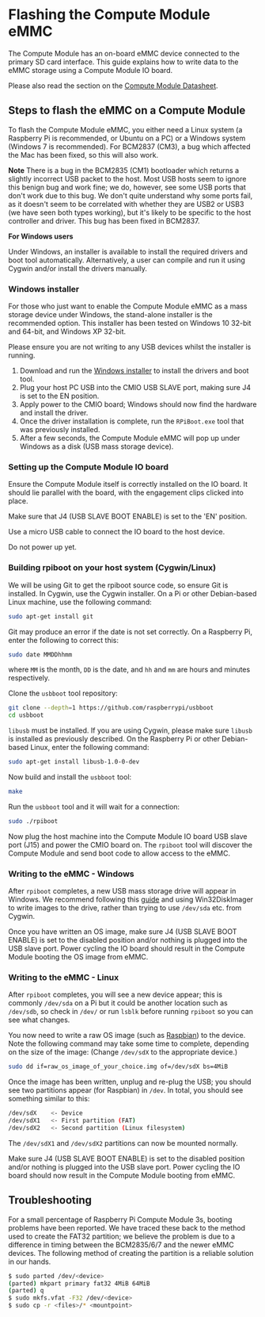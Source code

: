 # Flashing the Compute Module eMMC

The Compute Module has an on-board eMMC device connected to the primary SD card interface. This guide explains how to write data to the eMMC storage using a Compute Module IO board.

Please also read the section on the [Compute Module Datasheet](datasheets/rpi_DATA_CM_1p0.pdf).

## Steps to flash the eMMC on a Compute Module

To flash the Compute Module eMMC, you either need a Linux system (a Raspberry Pi is recommended, or Ubuntu on a PC) or a Windows system (Windows 7 is recommended). For BCM2837 (CM3), a bug which affected the Mac has been fixed, so this will also work.

**Note** There is a bug in the BCM2835 (CM1) bootloader which returns a slightly incorrect USB packet to the host. Most USB hosts seem to ignore this benign bug and work fine; we do, however, see some USB ports that don't work due to this bug. We don't quite understand why some ports fail, as it doesn't seem to be correlated with whether they are USB2 or USB3 (we have seen both types working), but it's likely to be specific to the host controller and driver. This bug has been fixed in BCM2837.

**For Windows users**

Under Windows, an installer is available to install the required drivers and boot tool automatically. Alternatively, a user can compile and run it using Cygwin and/or install the drivers manually.

### Windows installer

For those who just want to enable the Compute Module eMMC as a mass storage device under Windows, the stand-alone installer is the recommended option. This installer has been tested on Windows 10 32-bit and 64-bit, and Windows XP 32-bit.

Please ensure you are not writing to any USB devices whilst the installer is running.

1. Download and run the [Windows installer](https://github.com/raspberrypi/usbboot/raw/master/win32/rpiboot_setup.exe) to install the drivers and boot tool.
1. Plug your host PC USB into the CMIO USB SLAVE port, making sure J4 is set to the EN position.
1. Apply power to the CMIO board; Windows should now find the hardware and install the driver.
1. Once the driver installation is complete, run the `RPiBoot.exe` tool that was previously installed.
1. After a few seconds, the Compute Module eMMC will pop up under Windows as a disk (USB mass storage device).

### Setting up the Compute Module IO board

Ensure the Compute Module itself is correctly installed on the IO board. It should lie parallel with the board, with the engagement clips clicked into place.

Make sure that J4 (USB SLAVE BOOT ENABLE) is set to the 'EN' position.

Use a micro USB cable to connect the IO board to the host device.

Do not power up yet.

### Building rpiboot on your host system (Cygwin/Linux)

We will be using Git to get the rpiboot source code, so ensure Git is installed. In Cygwin, use the Cygwin installer. On a Pi or other Debian-based Linux machine, use the following command:

```bash
sudo apt-get install git
```

Git may produce an error if the date is not set correctly. On a Raspberry Pi, enter the following to correct this:

```bash
sudo date MMDDhhmm
```

where `MM` is the month, `DD` is the date, and `hh` and `mm` are hours and minutes respectively.

Clone the `usbboot` tool repository:

```bash
git clone --depth=1 https://github.com/raspberrypi/usbboot
cd usbboot
```

`libusb` must be installed. If you are using Cygwin, please make sure `libusb` is installed as previously described. On the Raspberry Pi or other Debian-based Linux, enter the following command:

```bash
sudo apt-get install libusb-1.0-0-dev
```

Now build and install the `usbboot` tool:

```bash
make
```

Run the `usbboot` tool and it will wait for a connection:

```bash
sudo ./rpiboot
```

Now plug the host machine into the Compute Module IO board USB slave port (J15) and power the CMIO board on. The `rpiboot` tool will discover the Compute Module and send boot code to allow access to the eMMC. 

### Writing to the eMMC - Windows

After `rpiboot` completes, a new USB mass storage drive will appear in Windows. We recommend following this [guide](../../installation/installing-images/windows.md) and using Win32DiskImager to write images to the drive, rather than trying to use `/dev/sda` etc. from Cygwin.

Once you have written an OS image, make sure J4 (USB SLAVE BOOT ENABLE) is set to the disabled position and/or nothing is plugged into the USB slave port. Power cycling the IO board should result in the Compute Module booting the OS image from eMMC.

### Writing to the eMMC - Linux

After `rpiboot` completes, you will see a new device appear; this is commonly `/dev/sda` on a Pi but it could be another location such as `/dev/sdb`, so check in `/dev/` or run `lsblk` before running `rpiboot` so you can see what changes.

You now need to write a raw OS image (such as [Raspbian](https://www.raspberrypi.org/downloads/raspbian/)) to the device. Note the following command may take some time to complete, depending on the size of the image: (Change `/dev/sdX` to the appropriate device.)

```bash
sudo dd if=raw_os_image_of_your_choice.img of=/dev/sdX bs=4MiB
```

Once the image has been written, unplug and re-plug the USB; you should see two partitions appear (for Raspbian) in `/dev`. In total, you should see something similar to this:

```bash
/dev/sdX    <- Device
/dev/sdX1   <- First partition (FAT)
/dev/sdX2   <- Second partition (Linux filesystem)
```

The `/dev/sdX1` and `/dev/sdX2` partitions can now be mounted normally.

Make sure J4 (USB SLAVE BOOT ENABLE) is set to the disabled position and/or nothing is plugged into the USB slave port. Power cycling the IO board should now result in the Compute Module booting from eMMC.

## Troubleshooting

For a small percentage of Raspberry Pi Compute Module 3s, booting problems have been reported. We have traced these back to the method used to create the FAT32 partition; we believe the problem is due to a difference in timing between the BCM2835/6/7 and the newer eMMC devices. The following method of creating the partition is a reliable solution in our hands.

```bash
$ sudo parted /dev/<device>
(parted) mkpart primary fat32 4MiB 64MiB
(parted) q
$ sudo mkfs.vfat -F32 /dev/<device>
$ sudo cp -r <files>/* <mountpoint>
```
